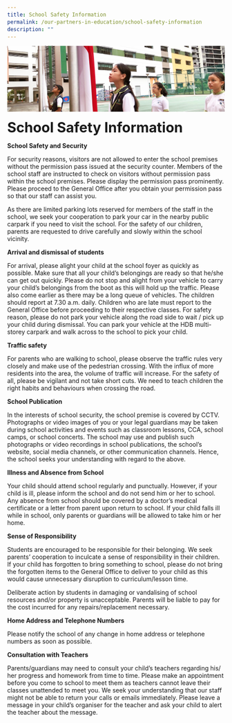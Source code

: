 ```yaml
---
title: School Safety Information
permalink: /our-partners-in-education/school-safety-information
description: ""
---
```

![](/images/sub-banner.jpg)

**<font size=6>School Safety Information</font>**

**School Safety and Security**

For security reasons, visitors are not allowed to enter the school premises without the permission pass issued at the security counter. Members of the school staff are instructed to check on visitors without permission pass within the school premises. Please display the permission pass prominently. Please proceed to the General Office after you obtain your permission pass so that our staff can assist you.

  

As there are limited parking lots reserved for members of the staff in the school, we seek your cooperation to park your car in the nearby public carpark if you need to visit the school. For the safety of our children, parents are requested to drive carefully and slowly within the school vicinity.

  

**Arrival and dismissal of students**

For arrival, please alight your child at the school foyer as quickly as possible. Make sure that all your child’s belongings are ready so that he/she can get out quickly. Please do not stop and alight from your vehicle to carry your child’s belongings from the boot as this will hold up the traffic. Please also come earlier as there may be a long queue of vehicles. The children should report at 7.30 a.m. daily. Children who are late must report to the General Office before proceeding to their respective classes. For safety reason, please do not park your vehicle along the road side to wait / pick up your child during dismissal. You can park your vehicle at the HDB multi-storey carpark and walk across to the school to pick your child.

  

**Traffic safety**

For parents who are walking to school, please observe the traffic rules very closely and make use of the pedestrian crossing. With the influx of more residents into the area, the volume of traffic will increase. For the safety of all, please be vigilant and not take short cuts. We need to teach children the right habits and behaviours when crossing the road.

  

**School Publication**

In the interests of school security, the school premise is covered by CCTV. Photographs or video images of you or your legal guardians may be taken during school activities and events such as classroom lessons, CCA, school camps, or school concerts. The school may use and publish such photographs or video recordings in school publications, the school’s website, social media channels, or other communication channels. Hence, the school seeks your understanding with regard to the above.  

  

**Illness and Absence from School**

Your child should attend school regularly and punctually. However, if your child is ill, please inform the school and do not send him or her to school. Any absence from school should be covered by a doctor’s medical certificate or a letter from parent upon return to school. If your child falls ill while in school, only parents or guardians will be allowed to take him or her home.

  

**Sense of Responsibility**

Students are encouraged to be responsible for their belonging. We seek parents’ cooperation to inculcate a sense of responsibility in their children. If your child has forgotten to bring something to school, please do not bring the forgotten items to the General Office to deliver to your child as this would cause unnecessary disruption to curriculum/lesson time.

  

Deliberate action by students in damaging or vandalising of school resources and/or property is unacceptable. Parents will be liable to pay for the cost incurred for any repairs/replacement necessary.

  

**Home Address and Telephone Numbers**

Please notify the school of any change in home address or telephone numbers as soon as possible.  

  

**Consultation with Teachers**

Parents/guardians may need to consult your child’s teachers regarding his/ her progress and homework from time to time. Please make an appointment before you come to school to meet them as teachers cannot leave their classes unattended to meet you. We seek your understanding that our staff might not be able to return your calls or emails immediately. Please leave a message in your child’s organiser for the teacher and ask your child to alert the teacher about the message.